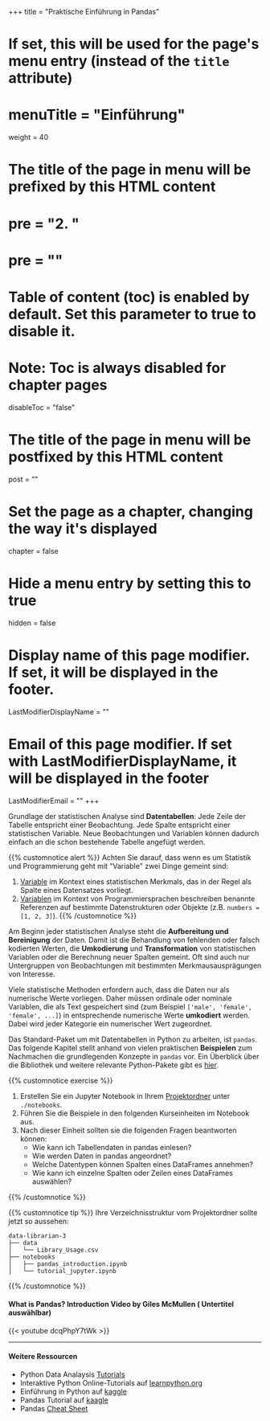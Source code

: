 +++
title = "Praktische Einführung in Pandas"
# If set, this will be used for the page's menu entry (instead of the `title` attribute)
# menuTitle = "Einführung"
weight = 40
# The title of the page in menu will be prefixed by this HTML content
# pre = "<b>2. </b>"
# pre = "<i class='fab fa-github'></i>"
# Table of content (toc) is enabled by default. Set this parameter to true to disable it.
# Note: Toc is always disabled for chapter pages
disableToc = "false"

# The title of the page in menu will be postfixed by this HTML content
post = ""
# Set the page as a chapter, changing the way it's displayed
chapter = false
# Hide a menu entry by setting this to true
hidden = false
# Display name of this page modifier. If set, it will be displayed in the footer.
LastModifierDisplayName = ""
# Email of this page modifier. If set with LastModifierDisplayName, it will be displayed in the footer
LastModifierEmail = ""
+++

Grundlage der statistischen Analyse sind **Datentabellen**: Jede Zeile der Tabelle entspricht einer Beobachtung. Jede Spalte entspricht einer statistischen Variable. Neue Beobachtungen und Variablen können dadurch einfach an die schon bestehende Tabelle angefügt werden.

{{% customnotice alert %}}
Achten Sie darauf, dass wenn es um Statistik und Programmierung geht mit "Variable" zwei Dinge gemeint sind:
1. [Variable](https://de.wikipedia.org/wiki/Statistische_Variable) im Kontext eines statistischen Merkmals, das in der Regel als Spalte eines Datensatzes vorliegt.
2. [Variablen](https://de.wikipedia.org/wiki/Variable_(Programmierung)) im Kontext von Programmiersprachen beschreiben benannte Referenzen auf bestimmte Datenstrukturen oder Objekte (z.B. `numbers = [1, 2, 3]`).
{{% /customnotice %}}


Am Beginn jeder statistischen Analyse steht die **Aufbereitung und Bereinigung** der Daten. Damit ist die Behandlung von fehlenden oder falsch kodierten Werten, die **Umkodierung** und **Transformation** von statistischen Variablen oder die Berechnung neuer Spalten gemeint. Oft sind auch nur Untergruppen von Beobachtungen mit bestimmten Merkmausausprägungen von Interesse.

Viele statistische Methoden erfordern auch, dass die Daten nur als numerische Werte vorliegen. Daher müssen ordinale oder nominale Variablen, die als Text gespeichert sind (zum Beispiel `['male', 'female', 'female', ...]`) in entsprechende numerische Werte **umkodiert** werden. Dabei wird jeder Kategorie ein numerischer Wert zugeordnet.

Das Standard-Paket um mit Datentabellen in Python zu arbeiten, ist `pandas`. Das folgende Kapitel stellt anhand von vielen praktischen **Beispielen** zum Nachmachen die grundlegenden Konzepte in `pandas` vor. Ein Überblick über die Bibliothek und weitere relevante Python-Pakete gibt es [hier](/data-librarian/organisation/packages/pandas/).


{{% customnotice exercise %}}
1. Erstellen Sie ein Jupyter Notebook in Ihrem [Projektordner](/data-librarian/organisation/dataset/) unter `./notebooks`.
2. Führen Sie die Beispiele in den folgenden Kurseinheiten im Notebook aus.
3. Nach dieser Einheit sollten sie die folgenden Fragen beantworten können:
    - Wie kann ich Tabellendaten in pandas einlesen?
    - Wie werden Daten in pandas angeordnet?
    - Welche Datentypen können Spalten eines DataFrames annehmen?
    - Wie kann ich einzelne Spalten oder Zeilen eines DataFrames auswählen?

{{% /customnotice %}}


{{% customnotice tip %}}
Ihre Verzeichnisstruktur vom Projektordner sollte jetzt so aussehen:
```shell
data-librarian-3
├── data
│   └── Library_Usage.csv
├── notebooks
│   ├── pandas_introduction.ipynb
│   └── tutorial_jupyter.ipynb
```
{{% /customnotice %}}



#### What is Pandas? Introduction Video by Giles McMullen ( Untertitel auswählbar)

{{< youtube dcqPhpY7tWk >}}

---

#### Weitere Ressourcen

- Python Data Analaysis [Tutorials](https://www.featureranking.com/tutorials/python-tutorials/)
- Interaktive Python Online-Tutorials auf [learnpython.org](https://www.learnpython.org/en/)
- Einführung in Python auf [kaggle](https://www.kaggle.com/learn/python)
- Pandas Tutorial auf [kaagle](https://www.kaggle.com/learn/pandas)
- Pandas [Cheat Sheet](http://pandas.pydata.org/Pandas_Cheat_Sheet.pdf)
